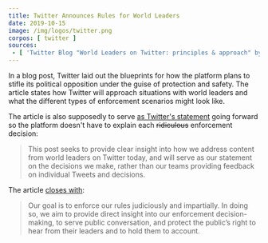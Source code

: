 ```yaml
---
title: Twitter Announces Rules for World Leaders
date: 2019-10-15
image: /img/logos/twitter.png
corpos: [ twitter ]
sources:
 - [ 'Twitter Blog "World Leaders on Twitter: principles & approach" by Twitter Inc. (15 Oct 2019)', 'http://archive.is/FNXCZ' ]
---
```


In a blog post, Twitter laid out the blueprints for how the platform plans to
stifle its political opposition under the guise of protection and safety. The
article states how Twitter will approach situations with world leaders and what
the different types of enforcement scenarios might look like.

The article is also supposedly to serve [as Twitter's
statement](http://archive.is/FNXCZ#selection-903.0-903.240) going forward so
the platform doesn't have to explain each ~~ridiculous~~ enforcement decision:
> This post seeks to provide clear insight into how we address content from
> world leaders on Twitter today, and will serve as our statement on the
> decisions we make, rather than our teams providing feedback on individual
> Tweets and decisions.

The article [closes with](http://archive.is/FNXCZ#selection-915.0-915.262):
> Our goal is to enforce our rules judiciously and impartially. In doing so, we
> aim to provide direct insight into our enforcement decision-making, to serve
> public conversation, and protect the public’s right to hear from their
> leaders and to hold them to account.
